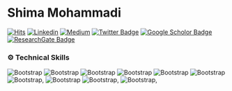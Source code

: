 <h1> Shima Mohammadi </h1>







[![Hits](https://hits.seeyoufarm.com/api/count/incr/badge.svg?url=https%3A%2F%2Fgithub.com%2Fshimamohammadi&count_bg=%2379C83D&title_bg=%23555555&icon=&icon_color=%23E7E7E7&title=Profile+Views&edge_flat=false)](https://hits.seeyoufarm.com)
[![Linkedin](https://img.shields.io/badge/-LinkedIn-blue?style=flat&logo=Linkedin&logoColor=white)](https://www.linkedin.com/in/shima-mohammadi-007351134/)
[![Medium](https://github.com/Rishit-dagli/Rishit-dagli/blob/master/badges/medium.svg)](https://medium.com/@shima.70mdi) 
[![Twitter Badge](https://img.shields.io/badge/-Twitter-1da1f2?labelColor=1da1f2&logo=twitter&logoColor=white&link=https://twitter.com/shima_mdi)](https://twitter.com/shima_mdi)
[![Google Scholor Badge](https://img.shields.io/badge/-Google%20Scholar-4285F4?logo=google-scholar&link=https://scholar.google.com/citations?user=sjpFHQQAAAAJ&hl=en)](https://scholar.google.com/citations?user=sjpFHQQAAAAJ&hl=en)
[![ResearchGate Badge](https://img.shields.io/badge/Research_Gate-00CCBB.svg?&&link=https://www.researchgate.net/profile/Shima-Mohammadi-5)](https://www.researchgate.net/profile/Shima-Mohammadi-5)






### ⚙️ Technical Skills
 ![Bootstrap](https://img.shields.io/badge/-Python-05122A?style=flat-square&logo=Python&color=353535) 
![Bootstrap](https://img.shields.io/badge/-Pandas-05122A?style=flat-square&logo=Pandas&color=353535) ![Bootstrap](https://img.shields.io/badge/-Scikit%20Learn-05122A?style=flat-square&logo=Scikit-Learn&color=353535) ![Bootstrap](https://img.shields.io/badge/-Numpy-05122A?style=flat-square&logo=Numpy&color=353535) ![Bootstrap](https://img.shields.io/badge/-Matplotlib-05122A?style=flat-square&logo=Matplotlib&color=353535) ![Bootstrap](https://img.shields.io/badge/-Pandas-05122A?style=flat-square&logo=Pandas&color=353535)
![Bootstrap](https://img.shields.io/badge/-MySQL-05122A?style=flat-square&logo=MySQL&color=353535), ![Bootstrap](https://img.shields.io/badge/-MongoDB-05122A?style=flat-square&logo=MongoDB&color=353535) 
![Bootstrap](https://img.shields.io/badge/-PyTorch-05122A?style=flat-square&logo=PyTorch&color=353535), ![Bootstrap](https://img.shields.io/badge/-TensorFlow-05122A?style=flat-square&logo=TensorFlow&color=353535),


